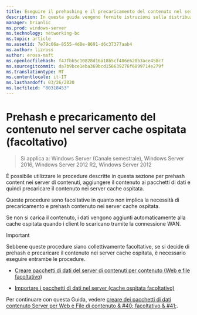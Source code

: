 ```yaml
---
title: Eseguire il prehashing e il precaricamento del contenuto nel server della cache ospitata (facoltativo)
description: In questa guida vengono fornite istruzioni sulla distribuzione di BranchCache in modalità cache ospitata sul computer che eseguono Windows Server 2016 e Windows 10
manager: brianlic
ms.prod: windows-server
ms.technology: networking-bc
ms.topic: article
ms.assetid: 7e79c66a-8555-4d8e-8691-d6c37377aab4
ms.author: lizross
author: eross-msft
ms.openlocfilehash: f47fbb5c10828d16a18b5cf486e620b3ace458c7
ms.sourcegitcommit: da7b9bce1eba369bcd156639276f6899714e279f
ms.translationtype: MT
ms.contentlocale: it-IT
ms.lasthandoff: 03/26/2020
ms.locfileid: "80318453"
---
```

# <a name="prehash-and-preload-content-on-the-hosted-cache-server-optional"></a>Prehash e precaricamento del contenuto nel server cache ospitata \(facoltativo\)

>Si applica a: Windows Server (Canale semestrale), Windows Server 2016, Windows Server 2012 R2, Windows Server 2012

È possibile utilizzare le procedure descritte in questa sezione per prehash content nei server di contenuti, aggiungere il contenuto ai pacchetti di dati e quindi precaricare il contenuto nei server cache ospitata. 

Queste procedure sono facoltative in quanto non implica la necessità di precaricamento e prehash contenuto nei server cache ospitata. 

Se non si carica il contenuto, i dati vengono aggiunti automaticamente alla cache ospitata quando i client lo scaricano tramite la connessione WAN.

>[!IMPORTANT]
>Sebbene queste procedure siano collettivamente facoltative, se si decide di prehash e precaricare il contenuto nei server cache ospitata, è necessario eseguire entrambe le procedure.

- [Creare pacchetti di dati del server di contenuti per contenuto &#40;Web e file facoltativo&#41;](8-Bc-Data-Packages.md)
  
- [Importare i pacchetti di dati nel server &#40;cache ospitata facoltativo&#41;](9-Bc-Import-Data.md)

Per continuare con questa Guida, vedere [creare dei pacchetti di dati contenuto Server per Web e File di contenuto & #40; facoltativo & #41;](8-Bc-Data-Packages.md).